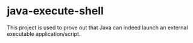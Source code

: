 # java-execute-shell
This project is used to prove out that Java can indeed launch an external executable application/script.